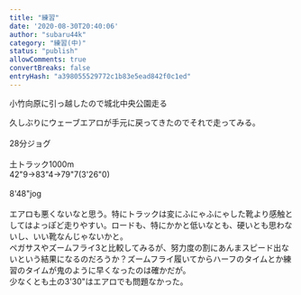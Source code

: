 ```yaml
---
title: "練習"
date: '2020-08-30T20:40:06'
author: "subaru44k"
category: "練習(中)"
status: "publish"
allowComments: true
convertBreaks: false
entryHash: "a398055529772c1b83e5ead842f0c1ed"
---
```

小竹向原に引っ越したので城北中央公園走る<div>久しぶりにウェーブエアロが手元に戻ってきたのでそれで走ってみる。</div><div><br></div><div>28分ジョグ</div><div><br></div><div>土トラック1000m</div><div>42"9→83"4→79"7(3'26"0)</div><div><br></div><div>8'48"jog</div><div><br></div><div>エアロも悪くないなと思う。特にトラックは変にふにゃふにゃした靴より感触としてはよっぽど走りやすい。ロードも、特にかかと低いなとも、硬いとも思わないし、いい靴なんじゃないかと。</div><div>ペガサスやズームフライ3と比較してみるが、努力度の割にあんまスピード出ないという結果になるのだろうか&#65311;ズームフライ履いてからハーフのタイムとか練習のタイムが鬼のように早くなったのは確かだが。</div><div>少なくとも土の3'30"はエアロでも問題なかった。</div>
